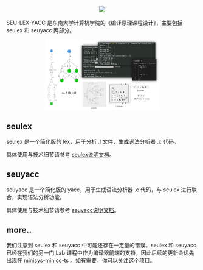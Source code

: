 <p align="center">
  <img src="./doc/LogoWithText.png">
</p>
SEU-LEX-YACC 是东南大学计算机学院的《编译原理课程设计》，主要包括 seulex 和 seuyacc 两部分。

<p align="center">
  <img src="./doc/Introduction.png" width="60%">
</p>

## seulex

seulex 是一个简化版的 lex，用于分析 .l 文件，生成词法分析器 .c 代码。

具体使用与技术细节请参考 [seulex说明文档](./doc/doc_seulex.md)。

## seuyacc​

seuyacc 是一个简化版的 yacc，用于生成语法分析器 .c 代码，与 seulex 进行联合，实现语法分析功能。

具体使用与技术细节请参考 [seuyacc说明文档](./doc/doc_seuyacc.md)。

## more..

我们注意到 seulex 和 seuyacc 中可能还存在一定量的错误。seulex 和 seuyacc 已经在我们的另一门 Lab 课程中作为编译器前端的支持，因此后续的更新会优先出现在 [minisys-minicc-ts](https://github.com/seu-cs-class2/minisys-minicc-ts) 。如有需要，你可以关注这个项目。
